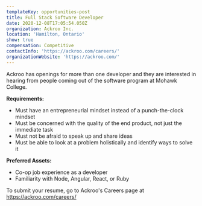 ```yaml
---
templateKey: opportunities-post
title: Full Stack Software Developer
date: 2020-12-08T17:05:54.050Z
organization: Ackroo Inc.
location: 'Hamilton, Ontario'
show: true
compensation: Competitive
contactInfo: 'https://ackroo.com/careers/'
organizationWebsite: 'https://ackroo.com/'
---
```

Ackroo has openings for more than one developer and they are interested in hearing from people coming out of the software program at Mohawk College.

**Requirements:**
* Must have an entrepreneurial mindset instead of a punch-the-clock mindset
* Must be concerned with the quality of the end product, not just the immediate task
* Must not be afraid to speak up and share ideas
* Must be able to look at a problem holistically and identify ways to solve it

**Preferred Assets:**
* Co-op job experience as a developer
* Familiarity with Node, Angular, React, or Ruby

To submit your resume, go to Ackroo's Careers page at <https://ackroo.com/careers/>
